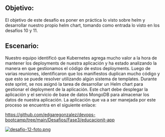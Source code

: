 ## Objetivo:

El objetivo de este desafío es poner en práctica lo visto sobre helm y desarrollar nuestro propio
helm chart, tomando como entrada lo visto en los desafíos 10 y 11.

## Escenario:

Nuestro equipo identificó que Kubernetes agrega mucho valor a la hora de mantener los
deployments de nuestra aplicación y ha estado analizando la manera en que gestionamos el
código de estos deployments.
Luego de varias reuniones, identificaron que los manifiestos duplican mucho código y que esto
se puede resolver utilizando algún sistema de templates. Durante este sprint, se nos asignó la
tarea de desarrollar un Helm chart para gestionar el deployment de la aplicación. Este chart
debe desplegar la aplicación y el servicio de base de datos MongoDB para almacenar los datos
de nuestra aplicación.
La aplicación que va a ser manejada por este proceso se encuentra en el siguiente enlace:



https://github.com/edgaregonzalez/devops-bootcamp/tree/main/Desafios/Fase3/educacionit-app


[![desafio-12-foto.png](https://i.postimg.cc/gJB6DWm8/desafio-12-foto.png)](https://postimg.cc/8JM5pxFz)
